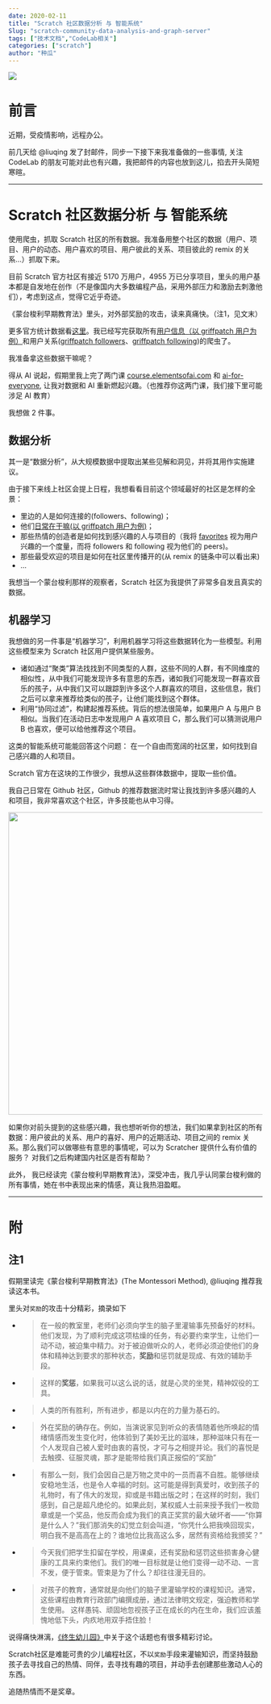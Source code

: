 ```yaml
---
date: 2020-02-11
title: "Scratch 社区数据分析 与 智能系统"
Slug: "scratch-community-data-analysis-and-graph-server"
tags: ["技术文档","CodeLab相关"]
categories: ["scratch"]
author: "种瓜"
---
```


<img className="img-responsive" src="/img/scratch_community_homepage.png" />


# 前言

近期，受疫情影响，远程办公。

前几天给 @liuqing 发了封邮件，同步一下接下来我准备做的一些事情, 关注 CodeLab 的朋友可能对此也有兴趣，我把邮件的内容也放到这儿，掐去开头简短寒暄。

<!--truncate-->

---

# Scratch 社区数据分析 与 智能系统

使用爬虫，抓取 Scratch 社区的所有数据。我准备用整个社区的数据（用户、项目、用户的动态、用户喜欢的项目、用户彼此的关系、项目彼此的 remix 的关系…）抓取下来。

目前 Scratch 官方社区有接近 5170 万用户，4955 万已分享项目，里头的用户基本都是自发地在创作（不是像国内大多数编程产品，采用外部压力和激励去刺激他们），考虑到这点，觉得它近乎奇迹。

《蒙台梭利早期教育法》里头，对外部奖励的攻击，读来真痛快。（注1，见文末）

更多官方统计数据看[这里](https://scratch.mit.edu/statistics/)。我已经写完获取所有[用户信息（以 griffpatch 用户为例）](https://scratch.mit.edu/users/griffpatch)和用户关系([griffpatch followers](https://scratch.mit.edu/users/griffpatch/followers/)、[griffpatch following](https://scratch.mit.edu/users/griffpatch/following))的爬虫了。

我准备拿这些数据干嘛呢？

得从 AI 说起，假期里我上完了两门课 [course.elementsofai.com](https://course.elementsofai.com/) 和 [ai-for-everyone](https://www.coursera.org/learn/ai-for-everyone), 让我对数据和 AI 重新燃起兴趣。（也推荐你这两门课，我们接下里可能涉足 AI 教育）

我想做 2 件事。

## 数据分析
其一是“数据分析”，从大规模数据中提取出某些见解和洞见，并将其用作实施建议。

由于接下来线上社区会提上日程，我想看看目前这个领域最好的社区是怎样的全景：

*  里边的人是如何连接的(followers、following)；
*  他们[日常在干嘛(以 griffpatch 用户为例)](https://scratch.mit.edu/messages/ajax/user-activity/?user=griffpatch&max=100)；
*  那些热情的创造者是如何找到感兴趣的人与项目的（我将 [favorites](https://scratch.mit.edu/users/griffpatch/favorites/) 视为用户兴趣的一个度量，而将 followers 和 following 视为他们的 peers)。
*  那些最受欢迎的项目是如何在社区里传播开的(从 remix 的链条中可以看出来)
*  …


我想当一个蒙台梭利那样的观察者，Scratch 社区为我提供了非常多自发且真实的数据。

## 机器学习
我想做的另一件事是“机器学习”，利用机器学习将这些数据转化为一些模型。利用这些模型来为 Scratch 社区用户提供某些服务。

*  诸如通过“聚类”算法找找到不同类型的人群，这些不同的人群，有不同维度的相似性，从中我们可能发现许多有意思的东西，诸如我们可能发现一群喜欢音乐的孩子，从中我们又可以跟踪到许多这个人群喜欢的项目，这些信息，我们之后可以拿来推荐给类似的孩子，让他们能找到这个群体。
*  利用“协同过滤”，构建起推荐系统。背后的想法很简单，如果用户 A 与用户 B 相似。当我们在活动日志中发现用户 A 喜欢项目 C，那么我们可以猜测说用户 B 也喜欢，便可以给他推荐这个项目。

这类的智能系统可能能回答这个问题： 在一个自由而宽阔的社区里，如何找到自己感兴趣的人和项目。

Scratch 官方在这块的工作很少，我想从这些群体数据中，提取一些价值。

我自己日常在 Github 社区，Github 的推荐数据流时常让我找到许多感兴趣的人和项目，我非常喜欢这个社区，许多技能也从中习得。

<img src="/img/github_my_homepage.png" width="600" />

如果你对前头提到的这些感兴趣，我也想听听你的想法，我们如果拿到社区的所有数据：用户彼此的关系、用户的喜好、用户的近期活动、项目之间的 remix 关系。那么我们可以做哪些有意思的事情呢，可以为 Scratcher 提供什么有价值的服务？ 对我们之后构建国内社区是否有帮助？

此外， 我已经读完《蒙台梭利早期教育法》，深受冲击，我几乎认同蒙台梭利做的所有事情，她在书中表现出来的情感，真让我热泪盈眶。


---

# 附

## 注1
假期里读完《蒙台梭利早期教育法》(The Montessori Method), @liuqing 推荐我读这本书。

里头对`奖励`的攻击十分精彩，摘录如下

- >在一般的教室里，老师们必须向学生的脑子里灌输事先预备好的材料。他们发现，为了顺利完成这项枯燥的任务，有必要约束学生，让他们一动不动，被迫集中精力。对于被迫做听众的人，老师必须迫使他们的身体和精神达到要求的那种状态，**奖励**和惩罚就是现成、有效的辅助手段。

- >这样的**奖惩**，如果我可以这么说的话，就是心灵的坐凳，精神奴役的工具。

- >人类的所有胜利，所有进步，都是以内在的力量为基石的。

- >外在奖励的确存在。例如，当演说家见到听众的表情随着他所唤起的情绪情感而发生变化时，他体验到了美妙无比的滋味，那种滋味只有在一个人发现自己被人爱时由衷的喜悦，才可与之相提并论。我们的喜悦是去触摸、征服灵魂，那才是能带给我们真正报偿的“奖励”

- >有那么一刻，我们会因自己是万物之灵中的一员而喜不自胜。能够继续安稳地生活，也是令人幸福的时刻。这可能是得到真爱时，收到孩子的礼物时，有了伟大的发现，抑或是书籍出版之时；在这样的时刻，我们感到，自己是超凡绝伦的。如果此刻，某权威人士前来授予我们一枚勋章或是一个奖品，他反而会成为我们的真正奖赏的最大破坏者——“你算是什么人？”我们那消失的幻觉立刻会叫道，“你凭什么把我唤回现实，明白我不是高高在上的？谁地位比我高这么多，居然有资格给我颁奖？”

- >今天我们把学生扣留在学校，用课桌，还有奖励和惩罚这些损害身心健康的工具来约束他们。我们的唯一目标就是让他们变得一动不动、一言不发，便于管束。管束是为了什么？却往往漫无目的。

- >对孩子的教育，通常就是向他们的脑子里灌输学校的课程知识。通常，这些课程由教育行政部门编撰成册，通过法律明文规定，强迫教师和学生使用。 这样愚钝、顽固地忽视孩子正在成长的内在生命，我们应该羞愧地低下头，内疚地用双手捂住脸！

说得痛快淋漓，[《终生幼儿园》](https://book.douban.com/subject/30285992//)中关于这个话题也有很多精彩讨论。

Scratch社区是难能可贵的少儿编程社区，不以`奖励`手段来灌输知识，而坚持鼓励孩子去寻找自己的热情、同伴，去寻找有趣的项目，并动手去创建那些激动人心的东西。

追随热情而不是奖章。